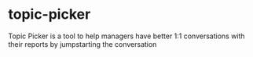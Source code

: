 # topic-picker
Topic Picker is a tool to help managers have better 1:1 conversations with their reports by jumpstarting the conversation
